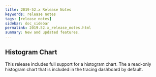 ```yaml
---
title: 2019-52.x Release Notes
keywords: release notes
tags: [release notes]
sidebar: doc_sidebar
permalink: 2019.52.x_release_notes.html
summary: New and updated features.
---
```


## Histogram Chart

This release includes full support for a histogram chart. The a read-only histogram chart that is included in the tracing dashboard by default.


<!---
## Dashboards for Large Demo Screens
Wavefront customers have asked for a version of dashboards that is suitable for large demo screens, for example, a large TV screen inside your enterprise:
* Auth-less (No need to log in again)
* No timeout
* Read only
We've solved this problem by offering configuration of an Ubuntu Linux VM that runs inside the customer network.
https://wavefront.atlassian.net/browse/MONIT-17445--->
